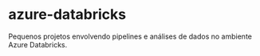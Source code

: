 # azure-databricks
Pequenos projetos envolvendo pipelines e análises de dados no ambiente Azure Databricks.